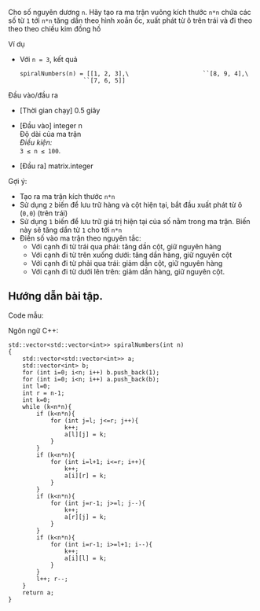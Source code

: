 Cho số nguyên dương `n`. Hãy tạo ra ma trận vuông kích thước `n*n` chứa các số từ `1` tới `n*n` tăng dần theo hình xoắn ốc, xuất phát từ ô trên trái và đi theo theo theo chiều kim đồng hồ

Ví dụ

-   Với `n = 3`, kết quả

    `spiralNumbers(n) = [[1, 2, 3],\
                        ``[8, 9, 4],\
                        ``[7, 6, 5]]`

Đầu vào/đầu ra

-   [Thời gian chạy] 0.5 giây

-   [Đầu vào] integer n\
    Độ dài của ma trận\
    *Điều kiện:*\
    `3 ≤ n ≤ 100`.

-   [Đầu ra] matrix.integer

Gợi ý:

-   Tạo ra ma trận kích thước `n*n`
-   Sử dụng `2` biến để lưu trữ hàng và cột hiện tại, bắt đầu xuất phát từ ô (`0,0`) (trên trái)
-   Sử dụng `1` biến để lưu trữ giá trị hiện tại của số nằm trong ma trận. Biến này sẽ tăng dần từ `1` cho tới `n*n`
-   Điền số vào ma trận theo nguyên tắc:
    -   Với cạnh đi từ trái qua phải: tăng dần cột, giữ nguyên hàng
    -   Với cạnh đi từ trên xuống dưới: tăng dần hàng, giữ nguyên cột
    -   Với cạnh đi từ phải qua trái: giảm dần cột, giữ nguyên hàng
    -   Với cạnh đi từ dưới lên trên: giảm dần hàng, giữ nguyên cột.

Hướng dẫn bài tập.
------------------

Code mẫu:

Ngôn ngữ C++:

```
std::vector<std::vector<int>> spiralNumbers(int n)
{
    std::vector<std::vector<int>> a;
    std::vector<int> b;
    for (int i=0; i<n; i++) b.push_back(1);
    for (int i=0; i<n; i++) a.push_back(b);
    int l=0;
    int r = n-1;
    int k=0;
    while (k<n*n){
        if (k<n*n){
            for (int j=l; j<=r; j++){
                k++;
                a[l][j] = k;
            }
        }
        if (k<n*n){
            for (int i=l+1; i<=r; i++){
                k++;
                a[i][r] = k;
            }
        }
        if (k<n*n){
            for (int j=r-1; j>=l; j--){
                k++;
                a[r][j] = k;
            }
        }
        if (k<n*n){
            for (int i=r-1; i>=l+1; i--){
                k++;
                a[i][l] = k;
            }
        }
        l++; r--;
    }
    return a;
}
```